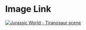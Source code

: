 # Image Link

[![Jurassic World - Tiranosaur scene](https://images7.alphacoders.com/915/thumb-1920-915515.jpg "T-rex Roaring")](https://www.youtube.com/watch?v=s-vP7WgMkpA)
